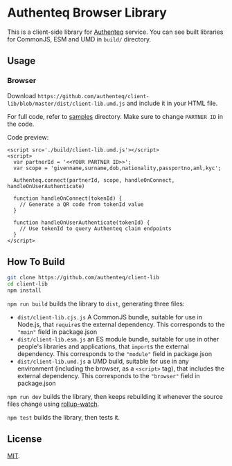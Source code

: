 # Authenteq Browser Library

This is a client-side library for [Authenteq](https://authenteq.com) service. You can see built libraries for CommonJS, ESM and UMD in `build/` directory.

## Usage

### Browser

Download `https://github.com/authenteq/client-lib/blob/master/dist/client-lib.umd.js` and include it in your HTML file.

For full code, refer to [samples](./samples/index.html) directory. Make sure to change `PARTNER ID` in the code.

Code preview:

```
<script src='./build/client-lib.umd.js'></script>
<script>
  var partnerId = '<<YOUR PARTNER ID>>';
  var scope = 'givenname,surname,dob,nationality,passportno,aml,kyc';

  Authenteq.connect(partnerId, scope, handleOnConnect, handleOnUserAuthenticate)

  function handleOnConnect(tokenId) {
    // Generate a QR code from tokenId value
  }

  function handleOnUserAuthenticate(tokenId) {
    // Use tokenId to query Authenteq claim endpoints
  }
</script>
```

## How To Build

```bash
git clone https://github.com/authenteq/client-lib
cd client-lib
npm install
```

`npm run build` builds the library to `dist`, generating three files:

* `dist/client-lib.cjs.js`
    A CommonJS bundle, suitable for use in Node.js, that `require`s the external dependency. This corresponds to the `"main"` field in package.json
* `dist/client-lib.esm.js`
    an ES module bundle, suitable for use in other people's libraries and applications, that `import`s the external dependency. This corresponds to the `"module"` field in package.json
* `dist/client-lib.umd.js`
    a UMD build, suitable for use in any environment (including the browser, as a `<script>` tag), that includes the external dependency. This corresponds to the `"browser"` field in package.json

`npm run dev` builds the library, then keeps rebuilding it whenever the source files change using [rollup-watch](https://github.com/rollup/rollup-watch).

`npm test` builds the library, then tests it.

## License

[MIT](LICENSE).
